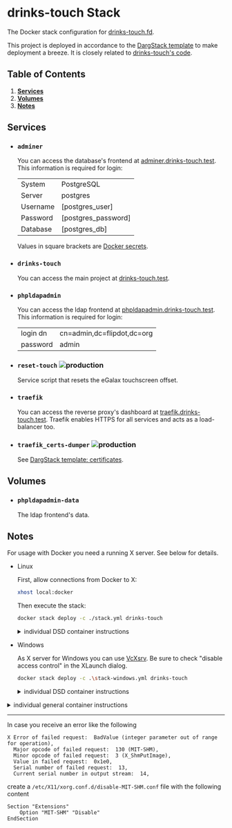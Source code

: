 # drinks-touch Stack

The Docker stack configuration for [drinks-touch.fd](http://drinks-touch.fd/).

This project is deployed in accordance to the [DargStack template](https://github.com/dargmuesli/dargstack_template/) to make deployment a breeze. It is closely related to [drinks-touch's code](https://github.com/flipdot/drinks-touch/).

## Table of Contents
1. **[Services](#services)**
1. **[Volumes](#volumes)**
1. **[Notes](#notes)**

## Services
- ### `adminer`

  You can access the database's frontend at [adminer.drinks-touch.test](http://adminer.drinks-touch.test/).
  This information is required for login:

  |          |                     |
  | -------- | ------------------- |
  | System   | PostgreSQL          |
  | Server   | postgres            |
  | Username | [postgres_user]     |
  | Password | [postgres_password] |
  | Database | [postgres_db]       |

  Values in square brackets are [Docker secrets](https://docs.docker.com/engine/swarm/secrets/).

- ### `drinks-touch`

  You can access the main project at [drinks-touch.test](http://drinks-touch.test/).

- ### `phpldapadmin`

  You can access the ldap frontend at [phpldapadmin.drinks-touch.test](http://phpldapadmin.drinks-touch.test/).
  This information is required for login:

  |          |                            |
  | -------- | -------------------------- |
  | login dn | cn=admin,dc=flipdot,dc=org |
  | password | admin                      |

- ### `reset-touch` ![production](https://img.shields.io/badge/-production-informational.svg?style=flat-square)

  Service script that resets the eGalax touchscreen offset.

- ### `traefik`

  You can access the reverse proxy's dashboard at [traefik.drinks-touch.test](https://traefik.drinks-touch.test/).
  Traefik enables HTTPS for all services and acts as a load-balancer too.

- ### `traefik_certs-dumper` ![production](https://img.shields.io/badge/-production-informational.svg?style=flat-square)

  See [DargStack template: certificates](https://github.com/dargmuesli/dargstack_template/#certificates).

## Volumes
- ### `phpldapadmin-data`
  The ldap frontend's data.

## Notes
For usage with Docker you need a running X server. See below for details.

- Linux

  First, allow connections from Docker to X:
  ```bash
  xhost local:docker
  ```
  Then execute the stack:
  ```bash
  docker stack deploy -c ./stack.yml drinks-touch
  ```

  <details>
    <summary>individual DSD container instructions</summary>

    ```bash
    docker run --name dsd_drinks-touch -d -v ${PWD}/drinks_touch/config.py:/app/config.py -v /tmp/.X11-unix:/tmp/.X11-unix -e DISPLAY=unix${DISPLAY} flipdot/drinks-touch
    ```
  </details>

- Windows

  As X server for Windows you can use [VcXsrv](https://sourceforge.net/projects/vcxsrv/). Be sure to check "disable access control" in the XLaunch dialog.

  ```bash
  docker stack deploy -c .\stack-windows.yml drinks-touch
  ```

  <details>
    <summary>individual DSD container instructions</summary>

    ```powershell
    docker run --name dsd_drinks-touch -d -v ./drinks_touch/config.py:/app/config.py -e DISPLAY=${env:DISPLAY} flipdot/drinks-touch
    ```
  </details>


<details>
  <summary>individual general container instructions</summary>

  ```bash
  # PostgreSQL
  docker run --name dsd_postgres -d -p 5432:5432 -v dsd_postgres-data:/var/lib/postgresql/data -e POSTGRES_PASSWORD=postgres -e POSTGRES_DB=drinks postgres

  # Adminer
  docker run --name dsd_adminer -d -p 8080:8080 --link dsd_postgres:db adminer
  ```


  ```bash
  # OpenLDAP
  docker run --name dsd_ldap -d -p 389:389 -e LDAP_DOMAIN="flipdot.org" osixia/openldap

  # phpLDAPadmin
  docker run --name dsd_phpldapadmin -d -p 6443:443 -v dsd_phpldapadmin-data:/var/www/phpldapadmin --link dsd_ldap:ldap -e PHPLDAPADMIN_LDAP_HOSTS=ldap osixia/phpldapadmin
  ```
</details>

---

In case you receive an error like the following

```
X Error of failed request:  BadValue (integer parameter out of range for operation),
  Major opcode of failed request:  130 (MIT-SHM),
  Minor opcode of failed request:  3 (X_ShmPutImage),
  Value in failed request:  0x1e0,
  Serial number of failed request:  13,
  Current serial number in output stream:  14,
```

create a `/etc/X11/xorg.conf.d/disable-MIT-SHM.conf` file with the following content

```
Section "Extensions"
    Option "MIT-SHM" "Disable"
EndSection
```
